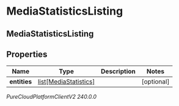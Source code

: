 # MediaStatisticsListing

## MediaStatisticsListing

## Properties

|Name | Type | Description | Notes|
|------------ | ------------- | ------------- | -------------|
| **entities** | [list[MediaStatistics]](MediaStatistics) |  | [optional] |



_PureCloudPlatformClientV2 240.0.0_
